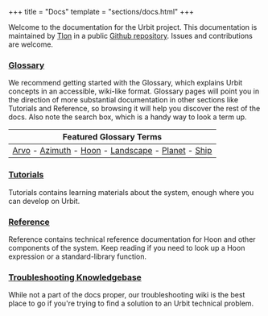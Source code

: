 +++
title = "Docs"
template = "sections/docs.html"
+++

Welcome to the documentation for the Urbit project. This documentation is maintained by [Tlon](https://tlon.io) in a public [Github repository](https://github.com/urbit/docs). Issues and contributions are welcome.

### [Glossary](@/docs/glossary/_index.md)

We recommend getting started with the Glossary, which explains Urbit concepts in an accessible, wiki-like format. Glossary pages will point you in the direction of more substantial documentation in other sections like Tutorials and Reference, so browsing it will help you discover the rest of the docs. Also note the search box, which is a handy way to look a term up.

| Featured Glossary Terms |
|:--:|
| [Arvo](@/docs/glossary/arvo.md) - [Azimuth](@/docs/glossary/azimuth.md) - [Hoon](@/docs/glossary/hoon.md) - [Landscape](@/docs/glossary/landscape.md) - [Planet](@/docs/glossary/planet.md) - [Ship](@/docs/glossary/ship.md)|


### [Tutorials](@/docs/tutorials/_index.md)

Tutorials contains learning materials about the system, enough where you can develop on Urbit.

### [Reference](@/docs/reference/_index.md)

Reference contains technical reference documentation for Hoon and other components of the system. Keep reading if you need to look up a Hoon expression or a standard-library function.

### [Troubleshooting Knowledgebase](https://github.com/urbit/support/wiki)

While not a part of the docs proper, our troubleshooting wiki is the best place to go if you're trying to find a solution to an Urbit technical problem.
